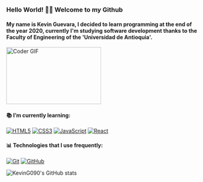 ### Hello World! 👋🏼 Welcome to my Github

#### My name is Kevin Guevara, I decided to learn programming at the end of the year 2020, currently I'm studying software development thanks to the Faculty of Engineering of the 'Universidad de Antioquia'.


<div >
  <img class="gif" src="https://media.giphy.com/media/f3iwJFOVOwuy7K6FFw/giphy.gif" alt="Coder GIF" width="250" height="150">
</div>

#### :books: I’m currently learning:

 [![HTML5](https://img.shields.io/badge/-HTML5-E34F26?style=flat-square&logo=html5&logoColor=white&link=https://github.com/KevinG090/)](https://github.com/KevinG090/)
 [![CSS3](https://img.shields.io/badge/-CSS3-1572B6?style=flat-square&logo=css3&link=https://github.com/LuizCarlosAbbott/)](https://github.com/LuizCarlosAbbott/)
 [![JavaScript](https://img.shields.io/badge/-JavaScript-black?style=flat-square&logo=javascript&link=https://github.com/LuizCarlosAbbott/)](https://github.com/LuizCarlosAbbott/)
 [![React](https://img.shields.io/badge/-React-black?style=flat-square&logo=react&link=https://github.com/LuizCarlosAbbott/)](https://github.com/LuizCarlosAbbott/)
 #### :bar_chart: Technologies that I use frequently: 
 [![Git](https://img.shields.io/badge/-Git-black?style=flat-square&logo=git&link=https://github.com/LuizCarlosAbbott/)](https://github.com/LuizCarlosAbbott/)
 [![GitHub](https://img.shields.io/badge/-GitHub-181717?style=flat-square&logo=github&link=https://github.com/LuizCarlosAbbott/)](https://github.com/LuizCarlosAbbott/)



![KevinG090's GitHub stats](https://github-readme-stats.vercel.app/api?username=KevinG090&show_icons=true&theme=github_dark)

